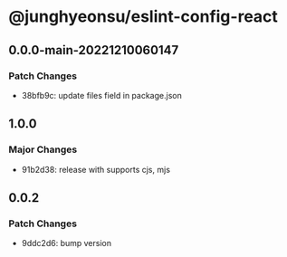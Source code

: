 # @junghyeonsu/eslint-config-react

## 0.0.0-main-20221210060147

### Patch Changes

- 38bfb9c: update files field in package.json

## 1.0.0

### Major Changes

- 91b2d38: release with supports cjs, mjs

## 0.0.2

### Patch Changes

- 9ddc2d6: bump version
